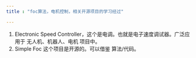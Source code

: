 ```yaml
---
title : "foc算法，电机控制，相关开源项目的学习经过"

---
```



1. Electronic Speed Controller，这个是电调。也就是电子速度调试器。广泛应用于 无人机、机器人、电机 项目中。
2. Simple Foc 这个项目是开源的。可以借鉴 算法/代码。